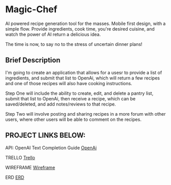 # Magic-Chef
AI powered recipe generation tool for the masses. Mobile first design, with a simple flow. Provide ingredients, cook time, you're desired cuisine, and watch the power of AI return a delicious idea. 

The time is now, to say no to the stress of uncertain dinner plans!

## Brief Description

I'm going to create an application that allows for a usesr to provide a list of ingredients, and submit that list to OpenAi, which will return a few recipes and one of those recipes will also have cooking instructions. 

Step One will include the ability to create, edit, and delete a pantry list, submit that list to OpenAi, then receive a recipe, which can be saved/deleted, and add notes/reviews to that recipe.

Step Two will involve posting and sharing recipes in a more forum with other users, where other users will be able to comment on the recipes. 


## PROJECT LINKS BELOW:

API: OpenAI Text Completion Guide [OpenAi](https://platform.openai.com/docs/guides/completion/introduction)

TRELLO [Trello](https://trello.com/invite/b/tBpX9Gzk/ATTI59503739140a04329c7d6576fae8fffb619A3BEF/project-4)

WIREFRAME [Wireframe](https://whimsical.com/magic-chef-wireframe-B48yXvFYpwDH9TVwXqfeeX)

ERD [ERD](https://lucid.app/lucidchart/609dcab5-73b2-47c5-8ae7-0c050f1fa3d6/edit?viewport_loc=-4%2C-110%2C2282%2C1324%2C0_0&invitationId=inv_f393d7ef-0707-4152-9882-3d15efa74679)
